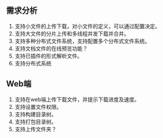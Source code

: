 ## 需求分析

1. 支持小文件的上传下载，对小文件的定义，可以通过配置决定。
2. 支持大文件的分片上传和多线程并发下载并合并。
3. 支持多种分布式文件系统，支持配置多个分布式文件系统。
4. 支持文档文件的在线预览功能？
5. 支持已插件的形式解析文件。
6. 支持分布式系统

## Web端

1. 支持在web端上传下载文件，并提示下载进度及速度。
2. 支持设置文件权限。
3. 支持构建目录树。
4. 支持打包目录树。
5. 支持上传文件夹？